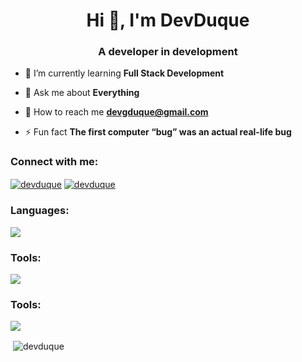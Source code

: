 <h1 align="center">Hi 👋, I'm DevDuque</h1>
<h3 align="center">A developer in development</h3>

- 🌱 I’m currently learning **Full Stack Development**

- 💬 Ask me about **Everything**

- 💼 How to reach me **devgduque@gmail.com**

- ⚡ Fun fact **The first computer “bug” was an actual real-life bug** 

<h3 align="left">Connect with me:</h3>
<p align="left">
<a href="https://www.linkedin.com/in/davihgduque/" target="blank"><img align="center" src="https://skillicons.dev/icons?i=linkedin" alt="devduque" /></a>
<a href="https://instagram.com/devduque" target="blank"><img align="center" src="https://skillicons.dev/icons?i=instagram" alt="devduque" /></a>
</p>

<h3 align="left">Languages:</h3>
    <img src="https://skillicons.dev/icons?i=html,css,js,ts,react,vue,prisma,nodejs,java" />
    <h3 align="left">Tools:</h3>
    <img src="https://skillicons.dev/icons?i=figma,vscode,postman" />
    
   <h3 align="left">Tools:</h3>
   <img src="https://skillicons.dev/icons?i=linux,windows," />
    
<p>&nbsp;<img align="center" src="https://github-readme-stats.vercel.app/api?username=devduque&show_icons=true&locale=en" alt="devduque" /></p>
